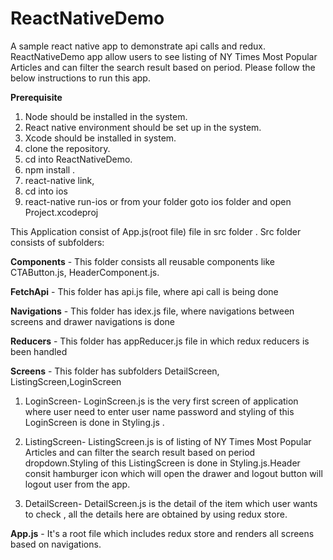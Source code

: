# ReactNativeDemo
A sample react native app to demonstrate api calls and redux. ReactNativeDemo app  allow users to see listing of NY Times Most Popular Articles and can filter the search result based on period. Please follow the below instructions to run this app.


**Prerequisite**

1) Node should be installed in the system.
2) React native environment should be set up in the system.
3) Xcode should be installed in system.
4) clone the repository.
5) cd into ReactNativeDemo.
6) npm install .
7) react-native link,
8) cd into ios
9) react-native run-ios or from your folder goto ios folder and open Project.xcodeproj

This Application consist of App.js(root file) file in src folder . Src folder consists of subfolders:

**Components** - This folder consists all reusable components like CTAButton.js, HeaderComponent.js.

**FetchApi** - This folder has api.js file, where api call is being done

**Navigations** - This folder has idex.js file, where navigations between screens and drawer navigations is done

**Reducers** - This folder has appReducer.js file in which redux reducers is been handled

**Screens** - This folder has subfolders DetailScreen, ListingScreen,LoginScreen

 1) LoginScreen- LoginScreen.js is the very first screen of application where user need to enter user name password and styling of this LoginScreen is done in Styling.js .
 
2) ListingScreen- ListingScreen.js is of listing of NY Times Most Popular Articles and can filter the search result based on period dropdown.Styling of this ListingScreen is done in Styling.js.Header consit hamburger icon which will open the drawer and logout button will logout user from the  app.

3) DetailScreen- DetailScreen.js is the detail of the item which user wants to check , all the details here are obtained by using redux store.

**App.js** - It's a root file which includes redux store and renders all screens based on navigations.



